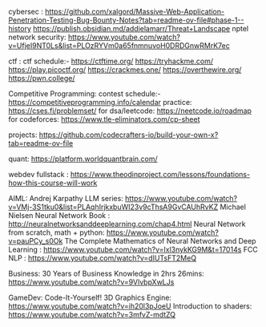 cybersec : 
  https://github.com/xalgord/Massive-Web-Application-Penetration-Testing-Bug-Bounty-Notes?tab=readme-ov-file#phase-1--history
  https://publish.obsidian.md/addielamarr/Threat+Landscape
  nptel network security: https://www.youtube.com/watch?v=UfjeI9NT0Ls&list=PLOzRYVm0a65fnmnuvoH0DRDGnwRMrK7ec

ctf : ctf schedule:- https://ctftime.org/
  https://tryhackme.com/
  https://play.picoctf.org/
  https://crackmes.one/
  https://overthewire.org/
  https://pwn.college/

Competitive Programming: contest schedule:- https://competitiveprogramming.info/calendar
  practice: https://cses.fi/problemset/
  for dsa/leetcode: https://neetcode.io/roadmap
  for codeforces: https://www.tle-eliminators.com/cp-sheet
  
  

projects: https://github.com/codecrafters-io/build-your-own-x?tab=readme-ov-file

quant: https://platform.worldquantbrain.com/

webdev fullstack : https://www.theodinproject.com/lessons/foundations-how-this-course-will-work

AIML:
  Andrej Karpathy LLM series: https://www.youtube.com/watch?v=VMj-3S1tku0&list=PLAqhIrjkxbuWI23v9cThsA9GvCAUhRvKZ
  Michael Nielsen Neural Network Book : http://neuralnetworksanddeeplearning.com/chap4.html
  Neural Network from scratch, math + python: https://www.youtube.com/watch?v=pauPCy_s0Ok
  The Complete Mathematics of Neural Networks and Deep Learning : https://www.youtube.com/watch?v=Ixl3nykKG9M&t=17014s
  FCC NLP : https://www.youtube.com/watch?v=dIUTsFT2MeQ

Business:
  30 Years of Business Knowledge in 2hrs 26mins: https://www.youtube.com/watch?v=9VlvbpXwLJs

GameDev: 
  Code-It-Yourself! 3D Graphics Engine: https://www.youtube.com/watch?v=ih20l3pJoeU
  Introduction to shaders: https://www.youtube.com/watch?v=3mfvZ-mdtZQ
